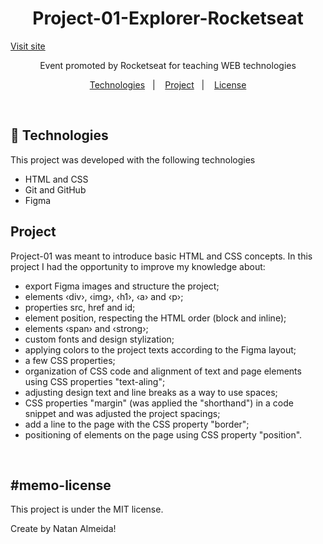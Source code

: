 <h1 align="center"> Project-01-Explorer-Rocketseat</h1>

<a aling="center" href="https://natanjalmeida22.github.io/Project-01-Explorer-Rocketseat/" target="_blank">Visit site</a>

<p align="center">
Event promoted by Rocketseat for teaching WEB technologies
</p>

<p align="center">
  <a href="#-technologies">Technologies</a>&nbsp;&nbsp;&nbsp;|&nbsp;&nbsp;&nbsp;
  <a href="#-project">Project</a>&nbsp;&nbsp;&nbsp;|&nbsp;&nbsp;&nbsp;
  <a href="#memo-license">License</a>
</p>

<br>

## 🚀 Technologies

This project was developed with the following technologies

- HTML and CSS
- Git and GitHub
- Figma

## Project

Project-01 was meant to introduce basic HTML and CSS concepts. In this project I had the opportunity to improve my knowledge about:

- export Figma images and structure the project;
- elements &lsaquo;div&rsaquo;, &lsaquo;img&rsaquo;, &lsaquo;h1&rsaquo;, &lsaquo;a&rsaquo; and &lsaquo;p&rsaquo;;
- properties src, href and id;
- element position, respecting the HTML order (block and inline);
- elements &lsaquo;span&rsaquo; and &lsaquo;strong&rsaquo;;
- custom fonts and design stylization;
- applying colors to the project texts according to the Figma layout;
- a few CSS properties;
- organization of CSS code and alignment of text and page elements using CSS properties "text-aling";
- adjusting design text and line breaks as a way to use spaces;
- CSS properties "margin" (was applied the "shorthand") in a code snippet and was adjusted the project spacings;
- add a line to the page with the CSS property "border";
- positioning of elements on the page using CSS property "position".
<br>

## #memo-license

This project is under the MIT license.


Create by Natan Almeida!
